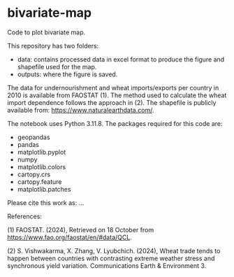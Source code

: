 # bivariate-map
Code to plot bivariate map.

This repository has two folders:
- data: contains processed data in excel format to produce the figure and shapefile used for the map. 
- outputs: where the figure is saved.

The data for undernourishment and wheat imports/exports per country in 2010 is available from FAOSTAT (1). The method used to calculate the wheat import dependence follows the approach in (2). The shapefile is publicly available from: https://www.naturalearthdata.com/. 

The notebook uses Python 3.11.8. The packages required for this code are: 
- geopandas
- pandas
- matplotlib.pyplot
- numpy
- matplotlib.colors
- cartopy.crs
- cartopy.feature
- matplotlib.patches

Please cite this work as: ... 

References: 

(1) FAOSTAT. (2024), Retrieved on 18 October from https://www.fao.org/faostat/en/#data/QCL.

(2) S. Vishwakarma, X. Zhang, V. Lyubchich. (2024), Wheat trade tends to happen between countries with contrasting extreme weather stress and synchronous yield variation. Communications Earth & Environment 3.
